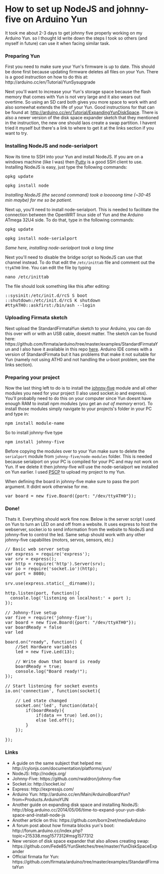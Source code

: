 <h1>How to set up NodeJS and johnny-five on Arduino Yun</h1>

<p>It took me about 2-3 days to get johnny five properly working on my Arduino Yun. so I thought Id write down the steps I took so others (and myself in future) can use it when facing similar task.</p>


<h3>Preparing Yun</h3>
First you need to make sure your Yun's firmware is up to date. This should be done first because updating firmware deletes all files on your Yun. There is a good instruction on how to do this at: <a>http://arduino.cc/en/Tutorial/YunSysupgrade</a>

Next you'll want to increase your Yun's storage space because the flash memory that comes with Yun is not very large and it also wears out overtime. So using an SD card both gives you more space to work with and also somewhat extends the life of your Yun. Good instructions for that can be found at: <a>http://arduino.cc/en/Tutorial/ExpandingYunDiskSpace</a>.
There is also a newer version of the disk space expander sketch that they mentioned in the instruction, the new one should laos create a swap partition. I havent tried it myself but there's a link to where to get it at the links section if you want to try.

<h3>Installing NodeJS and node-serialport</h3>
Now its time to SSH into your Yun and install NodeJS. If you are on a windows machine (like I was) then <a href="http://www.chiark.greenend.org.uk/~sgtatham/putty/download.html">Putty</a> is a good SSH client to use. Installing NodeJS is easy, just type the following commands:
<pre>opkg update</pre>
<pre>opkg install node</pre>
<i>Installing NodeJS (the second command) took a looooong time (~30-45 min maybe) for me so be patient.</i><br>

Next up, you'll need to install node-serialport. This is needed to facilitate the connection between the OpenWRT linux side of Yun and the Arduino ATmega 32U4 side. To do that, type in the following commands:
<pre>opkg update</pre>
<pre>opkg install node-serialport</pre>
<i>Same here, installing node-serialport took a long time</i><br>

Next you'll need to disable the bridge script so NodeJS can use that channel instead. To do that edit the <code>/etc/inittab</code> file and comment out the <code>ttyATH0</code> line. You can edit the file by typing
<pre>nano /etc/inittab</pre>
The file should look something like this after editing:
<pre>
::sysinit:/etc/init.d/rcS S boot
::shutdown:/etc/init.d/rcS K shutdown
#ttyATH0::askfirst:/bin/ash --login
</pre>

<h3>Uploading Firmata sketch</h3>
Next upload the StandardFirmataYun sketch to your Arduino, you can do this over wifi or with an USB cable, doesnt matter. The sketch can be found here: <a>https://github.com/firmata/arduino/tree/master/examples/StandardFirmataYun</a> and I also have it available in this repo <a href="https://github.com/tlaanemaa/Yun-johnnyFive/blob/master/StandardFirmataYun.ino">here</a>. Arduino IDE comes with a version of StandardFirmata but it has problems that make it not suitable for Yun (namely not using ATH0 and not handling the u-boot problem, see the links section). 

<h3>Preparing your project</h3>
Now the last thing left to do is to install the <a href="https://github.com/rwaldron/johnny-five">johnny-five</a> module and all other modules you need for your project (I also used socket.io and express). You'll probablly need to do this on your computer since Yun doesnt have enough RAM to install npm modules (you get an <i>out of memory</i> error).
To install those modules simply navigate to your projects's folder in your PC and type in:
<pre>npm install module-name</pre>
So to install johnny-five type 
<pre>npm install johnny-five</pre>
Before copying the modules over to your Yun make sure to delete the <code>serialport</code> module from <code>johnny-five/node-modules</code> folder. This is needed because serialport on your PC is compiled for your PC and may not work on Yun. If we delete it then johnny-five will use the node-serialport we installed on Yun earlier.
I used <a href="http://www.chiark.greenend.org.uk/~sgtatham/putty/download.html">PSCP</a> to upload my project to my Yun.

When defining the board in johnny-five make sure to pass the port argument. It didnt work otherwise for me.
<pre>var board = new five.Board({port: "/dev/ttyATH0"});</pre>

<h3>Done!</h3>
Thats it. Everything should work fine now.
Below is the server script I used on Yun to turn an LED on and off from a website. It uses express to host the webserver, socker.io to send information from the website to NodeJS and johnny-five to control the led. Same setup should work with any other johnny-five capabilites (motors, servos, sensors, etc.)

<pre>
// Basic web server setup
var express = require('express');
var srv = express();
var http = require('http').Server(srv);
var io = require('socket.io')(http);
var port = 8080;

srv.use(express.static(__dirname));

http.listen(port, function(){
  console.log('listening on localhost:' + port );
});

// Johnny-five setup
var five = require('johnny-five');
var board = new five.Board({port: "/dev/ttyATH0"});
var boardReady = false
var led

board.on("ready", function() {	
	//Set Hardware variables
	led = new five.Led(13);
	
	// Write down that board is ready
	boardReady = true;
	console.log("Board ready!");
});

// Start listening for socket events
io.on('connection', function(socket){

	// Led state changed
	socket.on('led', function(data){
		if(boardReady){
			if(data == true) led.on();
			else led.off();
		}
	});
	
});
</pre>


<h3>Links</h3>
<ul>
<li>A guide on the same subject that helped me: <a>http://cylonjs.com/documentation/platforms/yun/</a></li>
<li>NodeJS: <a>http://nodejs.org/</a></li>
<li>Johnny-Five: <a>https://github.com/rwaldron/johnny-five</a></li>
<li>Socket.io: <a>http://socket.io/</a></li>
<li>Express: <a>http://expressjs.com/</a></li>
<li>Arduino Yun: <a>http://arduino.cc/en/Main/ArduinoBoardYun?from=Products.ArduinoYUN</a></li>
<li>Another guide on expanding disk space and installing NodeJS: <a>http://blog.arduino.cc/2014/05/06/time-to-expand-your-yun-disk-space-and-install-node-js</a></li>
<li>Another article on this: <a>https://github.com/born2net/mediaArduino</a></li>
<li>A forum post about how firmata blocks yun's boot: <a>http://forum.arduino.cc/index.php?topic=215338.msg1577312#msg1577312</a></li>
<li>New version of disk space expander that also allows creating swap: <a>https://github.com/Fede85/YunSketches/tree/master/YunDiskSpaceExpander</a></li>
<li>Official firmata for Yun: <a>https://github.com/firmata/arduino/tree/master/examples/StandardFirmataYun</a></li>
</ul>

